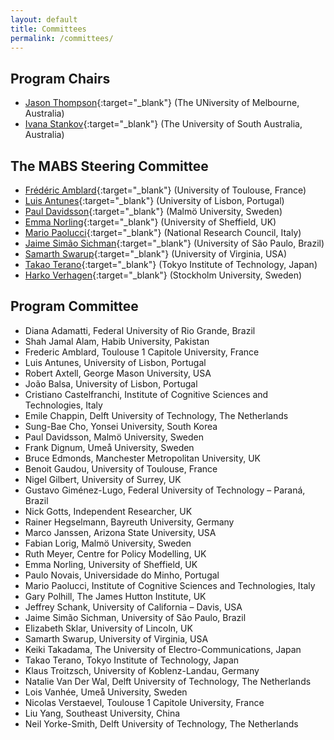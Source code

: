 ```yaml
---
layout: default
title: Committees
permalink: /committees/
---
```


## Program Chairs
* [Jason Thompson](https://findanexpert.unimelb.edu.au/profile/769805-jason-thompson){:target="_blank"} (The UNiversity of Melbourne, Australia)
* [Ivana Stankov](https://people.unisa.edu.au/Ivana.Stankov){:target="_blank"} (The University of South Australia, Australia)

## The MABS Steering Committee

* [Frédéric Amblard](http://simsoc.free.fr/){:target="_blank"} (University of Toulouse, France)
* [Luis Antunes](http://www.di.fc.ul.pt/~xarax/){:target="_blank"} (University of Lisbon, Portugal)
* [Paul Davidsson](https://mau.se/en/persons/paul.davidsson/){:target="_blank"} (Malmö University, Sweden)
* [Emma Norling](https://www.sheffield.ac.uk/dcs/people/academic/emma-norling){:target="_blank"} (University of Sheffield, UK)
* [Mario Paolucci](http://www.istc.cnr.it/people/mario-paolucci){:target="_blank"} (National Research Council, Italy)
* [Jaime Simão Sichman](http://www.pcs.usp.br/~jaime/){:target="_blank"} (University of São Paulo, Brazil)
* [Samarth Swarup](https://nssac.bii.virginia.edu/~swarup/currentresearch.html){:target="_blank"} (University of Virginia, USA)
* [Takao Terano](http://www.trn.dis.titech.ac.jp/GEAR/index.html){:target="_blank"} (Tokyo Institute of Technology, Japan)
* [Harko Verhagen](https://www.su.se/english/profiles/verhagen-1.183172){:target="_blank"} (Stockholm University, Sweden)

## Program Committee

* Diana Adamatti, Federal University of Rio Grande, Brazil
* Shah Jamal Alam, Habib University, Pakistan
* Frederic Amblard, Toulouse 1 Capitole University, France
* Luis Antunes, University of Lisbon, Portugal
* Robert Axtell, George Mason University, USA
* João Balsa, University of Lisbon, Portugal
* Cristiano Castelfranchi, Institute of Cognitive Sciences and Technologies, Italy
* Emile Chappin, Delft University of Technology, The Netherlands
* Sung-Bae Cho, Yonsei University, South Korea
* Paul Davidsson, Malmö University, Sweden
* Frank Dignum, Umeå University, Sweden
* Bruce Edmonds, Manchester Metropolitan University, UK
* Benoit Gaudou, University of Toulouse, France
* Nigel Gilbert, University of Surrey, UK
* Gustavo Giménez-Lugo, Federal University of Technology – Paraná, Brazil
* Nick Gotts, Independent Researcher, UK
* Rainer Hegselmann, Bayreuth University, Germany
* Marco Janssen, Arizona State University, USA
* Fabian Lorig, Malmö University, Sweden
* Ruth Meyer, Centre for Policy Modelling, UK
* Emma Norling, University of Sheffield, UK
* Paulo Novais, Universidade do Minho, Portugal
* Mario Paolucci, Institute of Cognitive Sciences and Technologies, Italy
* Gary Polhill, The James Hutton Institute, UK
* Jeffrey Schank, University of California – Davis, USA
* Jaime Simão Sichman, University of São Paulo, Brazil
* Elizabeth Sklar, University of Lincoln, UK
* Samarth Swarup, University of Virginia, USA
* Keiki Takadama, The University of Electro-Communications, Japan
* Takao Terano, Tokyo Institute of Technology, Japan
* Klaus Troitzsch, University of Koblenz-Landau, Germany
* Natalie Van Der Wal, Delft University of Technology, The Netherlands
* Lois Vanhée, Umeå University, Sweden
* Nicolas Verstaevel, Toulouse 1 Capitole University, France
* Liu Yang, Southeast University, China
* Neil Yorke-Smith, Delft University of Technology, The Netherlands
